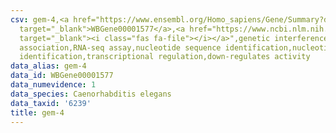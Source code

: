```yaml
---
csv: gem-4,<a href="https://www.ensembl.org/Homo_sapiens/Gene/Summary?db=core;g=WBGene00001577"
  target="_blank">WBGene00001577</a>,<a href="https://www.ncbi.nlm.nih.gov/pubmed/27496166"
  target="_blank"><i class="fas fa-file"></i></a>",genetic interference,functional
  association,RNA-seq assay,nucleotide sequence identification,nucleotide sequence
  identification,transcriptional regulation,down-regulates activity
data_alias: gem-4
data_id: WBGene00001577
data_numevidence: 1
data_species: Caenorhabditis elegans
data_taxid: '6239'
title: gem-4
---
```

